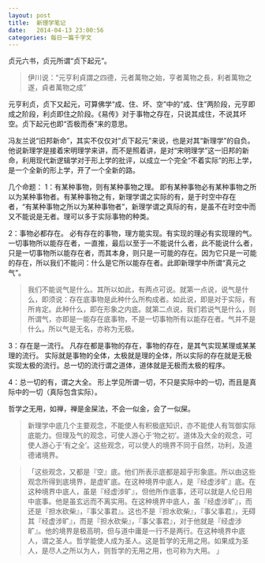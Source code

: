 ```yaml
---
layout: post
title:  新理学笔记
date:   2014-04-13 23:00:56
categories: 每日一篇千字文
---
```


贞元六书，贞元所谓“贞下起元”。
>伊川说：“元亨利貞謂之四德，元者萬物之始，亨者萬物之長，利者萬物之遂，貞者萬物之成”

元亨利贞，贞下又起元，可算佛学“成、住、坏、空”中的“成、住”两阶段，元亨即成之阶段，利贞即住之阶段。《易传》对于事物之存在，只说其成住，不说其坏空。贞下起元也即“否极而泰”来的意思。

冯友兰说“旧邦新命”，其实不仅仅对“贞下起元”来说，也是对其“新理学”的自负。他说新理学是接着宋明理学来讲，而不是照着讲，是对“宋明理学”这一旧邦的新命，利用现代新逻辑学对于形上学的批评，以成立一个完全“不着实际”的形上学，是一个全新的形上学，开了一个全新的路。

几个命题：
1：有某种事物，则有某种事物之理。
即有某种事物必有某种事物之所以为某种事物者。有某种事物之有，新理学谓之实际的有，是于时空中存在者，“有某种事物之所以为某种事物者”，新理学谓之真际的有，是虽不在时空中而又不能说是无者。理可以多于实际事物的种类。

2：事物必都存在。
必有存在的事物，理方能实现。有实现的理必有实现理的气。
一切事物所以能存在者，一直推，最后以至于一不能说什么者，此不能说什么者，只是一切事物所以能存在者，而其本身，则只是一可能的存在。因为它只是一可能的存在，所以我们不能问：什么是它所以能存在者。此即新理学中所谓“真元之气”。
>我们不能说气是什么。其所以如此，有两点可说。就第一点说，说气是什么，即须说：存在底事物是此种什么所构成者。如此说，即是对于实际，有所肯定。此种什么，即在形象之内底。就第二点说，我们若说气是什么，则所谓气，亦即是一能存在底事物，不是一切事物所有以能存在者。气并不是什么。所以气是无名，亦称为无极。

3：存在是一流行。
凡存在都是事物的存在，事物的存在，是其气实现某理或某某理的流行。
实际就是事物的全体，太极就是理的全体，所以实际的存在就是无极实现太极的流行。总一切的流行谓之道体，道体就是无极而太极的程序。

4：总一切的有，谓之大全。
形上学见所谓一切，不只是实际中的一切，而且是真际中的一切（真际包含实际）。

哲学之无用，如禅，禅是金屎法，不会一似金，会了一似屎。
>新理学中底几个主要观念，不能使人有积极底知识，亦不能使人有驾御实际底能力。但理及气的观念，可使人游心于‘物之初’。道体及大全的观念，可使人游心于‘有之全’。这些观念，可以使人的境界不同于自然，功利，及道德诸境界。

>「这些观念，又都是『空』底。他们所表示底都是超乎形象底。所以由这些观念所得到底境界，是虚旷底。在这种境界中底人，是『经虚涉旷』底。在这种境界中底人，虽是『经虚涉旷』，但他所作底事，还可以就是人伦日用中底事。他是虽玄远而不离实用。在这种境界中底人，虽『经虚涉旷』，而还是『担水砍柴』，『事父事君』。这也不是『担水砍柴』，『事父事君』，无碍其『经虚涉旷』，而是『担水砍柴』，『事父事君』，对于他就是『经虚涉旷』。他的境界是极高明，但与道中庸是一行不是两行。在这种境界中底人，谓之圣人。哲学能使人成为圣人。这是哲学的无用之用。如果成为圣人，是尽人之所以为人，则哲学的无用之用，也可称为大用。 」

